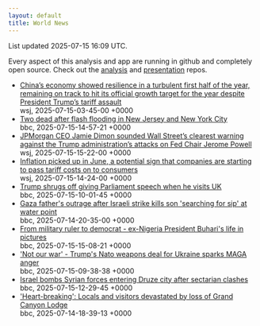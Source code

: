 ```yaml
---
layout: default
title: World News
---
```


<div markdown="0">
<div class="byline small text-muted">List updated <span class="datetime">2025-07-15 16:09 UTC</span>.</div>

<p>Every aspect of this analysis and app are running in github and completely open source. Check out the <a href="https://github.com/Castro-Media/Analysis">analysis</a> and <a href="https://github.com/Castro-Media/TopStoryReview.com">presentation</a> repos.</p>
<ul>
<li><a href='https://www.wsj.com/world/china/chinas-economy-slows-in-line-with-expectations-1c34e51f'>China&#8217;s economy showed resilience in a turbulent first half of the year, remaining on track to hit its official growth target for the year despite President Trump&#8217;s tariff assault</a><div class='byline small text-muted'>wsj, <span class="datetime">2025-07-15-03-45-00 +0000</span></div></li>
<li><a href='https://www.bbc.com/news/articles/c0j42xy47q7o'>Two dead after flash flooding in New Jersey and New York City</a><div class='byline small text-muted'>bbc, <span class="datetime">2025-07-15-14-57-21 +0000</span></div></li>
<li><a href='https://www.wsj.com/economy/central-banking/dimon-defends-fed-independence-after-trump-attacks-6cb6b05f'>JPMorgan CEO Jamie Dimon sounded Wall Street&#8217;s clearest warning against the Trump administration&#8217;s attacks on Fed Chair Jerome Powell</a><div class='byline small text-muted'>wsj, <span class="datetime">2025-07-15-15-22-00 +0000</span></div></li>
<li><a href='https://www.wsj.com/economy/inflation-hit-2-7-in-june-in-line-with-expectations-8f92a8cd'>Inflation picked up in June, a potential sign that companies are starting to pass tariff costs on to consumers</a><div class='byline small text-muted'>wsj, <span class="datetime">2025-07-15-14-24-00 +0000</span></div></li>
<li><a href='https://www.bbc.com/news/articles/cx2g1xexe7qo'>Trump shrugs off giving Parliament speech when he visits UK</a><div class='byline small text-muted'>bbc, <span class="datetime">2025-07-15-10-01-45 +0000</span></div></li>
<li><a href='https://www.bbc.com/news/articles/ckglpk9xjewo'>Gaza father's outrage after Israeli strike kills son 'searching for sip' at water point</a><div class='byline small text-muted'>bbc, <span class="datetime">2025-07-14-20-35-00 +0000</span></div></li>
<li><a href='https://www.bbc.com/news/articles/czxw2wn5v52o'>From military ruler to democrat - ex-Nigeria President Buhari's life in pictures</a><div class='byline small text-muted'>bbc, <span class="datetime">2025-07-15-15-08-21 +0000</span></div></li>
<li><a href='https://www.bbc.com/news/articles/c14e2ydv4d6o'>'Not our war' - Trump's Nato weapons deal for Ukraine sparks MAGA anger</a><div class='byline small text-muted'>bbc, <span class="datetime">2025-07-15-09-38-38 +0000</span></div></li>
<li><a href='https://www.bbc.com/news/articles/c89e3j4e911o'>Israel bombs Syrian forces entering Druze city after sectarian clashes</a><div class='byline small text-muted'>bbc, <span class="datetime">2025-07-15-12-29-45 +0000</span></div></li>
<li><a href='https://www.bbc.com/news/articles/c4gd8d5jpy5o'>'Heart-breaking': Locals and visitors devastated by loss of Grand Canyon Lodge</a><div class='byline small text-muted'>bbc, <span class="datetime">2025-07-14-18-39-13 +0000</span></div></li>
</ul>
</div>
